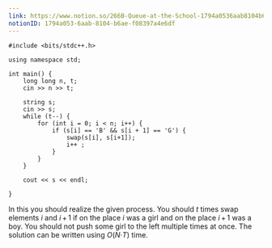 ```yaml
---
link: https://www.notion.so/266B-Queue-at-the-School-1794a0536aab8104b6aef08397a4e6df
notionID: 1794a053-6aab-8104-b6ae-f08397a4e6df
---
```

```
#include <bits/stdc++.h>

using namespace std;

int main() {
    long long n, t;
    cin >> n >> t;

    string s;
    cin >> s;
    while (t--) {
        for (int i = 0; i < n; i++) {
            if (s[i] == 'B' && s[i + 1] == 'G') {
                swap(s[i], s[i+1]);
                i++ ; 
            }
        }
    }

    cout << s << endl;

}
```

In this you should realize the given process. You should _t_ times swap elements _i_ and _i_ + 1 if on the place _i_ was a girl and on the place _i_ + 1 was a boy. You should not push some girl to the left multiple times at once. The solution can be written using _O_(_N_·_T_) time.